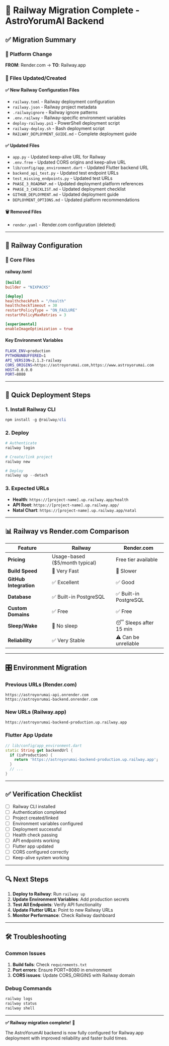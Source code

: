# 🚂 Railway Migration Complete - AstroYorumAI Backend

## ✅ Migration Summary

### 🔄 Platform Change
**FROM**: Render.com → **TO**: Railway.app

### 📂 Files Updated/Created

#### ✅ New Railway Configuration Files
- `railway.toml` - Railway deployment configuration
- `railway.json` - Railway project metadata  
- `.railwayignore` - Railway ignore patterns
- `.env.railway` - Railway-specific environment variables
- `deploy-railway.ps1` - PowerShell deployment script
- `railway-deploy.sh` - Bash deployment script
- `RAILWAY_DEPLOYMENT_GUIDE.md` - Complete deployment guide

#### ✅ Updated Files
- `app.py` - Updated keep-alive URL for Railway
- `.env.free` - Updated CORS origins and keep-alive URL
- `lib/config/app_environment.dart` - Updated Flutter backend URL
- `backend_api_test.py` - Updated test endpoint URLs
- `test_missing_endpoints.py` - Updated test URLs
- `PHASE_3_ROADMAP.md` - Updated deployment platform references
- `PHASE_3_CHECKLIST.md` - Updated deployment checklist
- `GITHUB_DEPLOYMENT.md` - Updated deployment guide
- `DEPLOYMENT_OPTIONS.md` - Updated platform recommendations

#### 🗑️ Removed Files
- `render.yaml` - Render.com configuration (deleted)

---

## 🎯 Railway Configuration

### 🔧 Core Files

#### railway.toml
```toml
[build]
builder = "NIXPACKS"

[deploy]
healthcheckPath = "/health"
healthcheckTimeout = 30
restartPolicyType = "ON_FAILURE"
restartPolicyMaxRetries = 3

[experimental]
enableImageOptimization = true
```

#### Key Environment Variables
```bash
FLASK_ENV=production
PYTHONUNBUFFERED=1
API_VERSION=2.1.3-railway
CORS_ORIGINS=https://astroyorumai.com,https://www.astroyorumai.com
HOST=0.0.0.0
PORT=8080
```

---

## 🚀 Quick Deployment Steps

### 1. Install Railway CLI
```powershell
npm install -g @railway/cli
```

### 2. Deploy
```powershell
# Authenticate
railway login

# Create/link project
railway new

# Deploy
railway up --detach
```

### 3. Expected URLs
- **Health**: `https://[project-name].up.railway.app/health`
- **API Root**: `https://[project-name].up.railway.app/`
- **Natal Chart**: `https://[project-name].up.railway.app/natal`

---

## 📊 Railway vs Render.com Comparison

| Feature | Railway | Render.com |
|---------|---------|------------|
| **Pricing** | Usage-based ($5/month typical) | Free tier available |
| **Build Speed** | 🚀 Very Fast | 🐢 Slower |
| **GitHub Integration** | ✅ Excellent | ✅ Good |
| **Database** | ✅ Built-in PostgreSQL | ✅ Built-in PostgreSQL |
| **Custom Domains** | ✅ Free | ✅ Free |
| **Sleep/Wake** | 🚀 No sleep | 😴 Sleeps after 15 min |
| **Reliability** | ✅ Very Stable | ⚠️ Can be unreliable |

---

## 🎛️ Environment Migration

### Previous URLs (Render.com)
```
https://astroyorumai-api.onrender.com
https://astroyorumai-backend.onrender.com
```

### New URLs (Railway.app)
```
https://astroyorumai-backend-production.up.railway.app
```

### Flutter App Update
```dart
// lib/config/app_environment.dart
static String get backendUrl {
  if (isProduction) {
    return 'https://astroyorumai-backend-production.up.railway.app';
  }
  // ...
}
```

---

## ✅ Verification Checklist

- [ ] Railway CLI installed
- [ ] Authentication completed
- [ ] Project created/linked
- [ ] Environment variables configured
- [ ] Deployment successful
- [ ] Health check passing
- [ ] API endpoints working
- [ ] Flutter app updated
- [ ] CORS configured correctly
- [ ] Keep-alive system working

---

## 🔍 Next Steps

1. **Deploy to Railway**: Run `railway up`
2. **Update Environment Variables**: Add production secrets
3. **Test All Endpoints**: Verify API functionality
4. **Update Flutter URLs**: Point to new Railway URLs
5. **Monitor Performance**: Check Railway dashboard

---

## 🛠️ Troubleshooting

### Common Issues
1. **Build fails**: Check `requirements.txt`
2. **Port errors**: Ensure PORT=8080 in environment
3. **CORS issues**: Update CORS_ORIGINS with Railway domain

### Debug Commands
```powershell
railway logs
railway status
railway shell
```

---

**✅ Railway migration complete!** 🚂

The AstroYorumAI backend is now fully configured for Railway.app deployment with improved reliability and faster build times.
